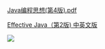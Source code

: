 [Java编程思想(第4版).pdf](http://pan.baidu.com/s/1sk90GYL)

[Effective Java（第2版) 中英文版](http://pan.baidu.com/s/1nv1bH93)

![](https://github.com/scalad/Book/blob/master/Java/image/effective-java.png)
